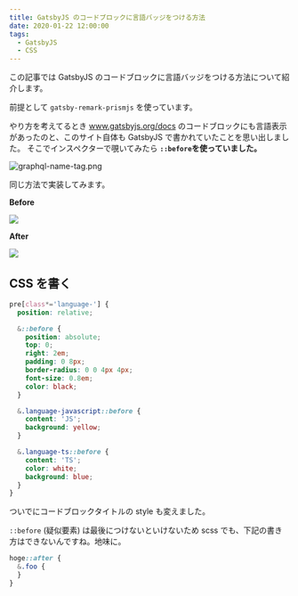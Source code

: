 ```yaml
---
title: GatsbyJS のコードブロックに言語バッジをつける方法
date: 2020-01-22 12:00:00
tags:
  - GatsbyJS
  - CSS
---
```


この記事では GatsbyJS のコードブロックに言語バッジをつける方法について紹介します。

前提として `gatsby-remark-prismjs` を使っています。

やり方を考えてるとき www.gatsbyjs.org/docs のコードブロックにも言語表示があったのと、このサイト自体も GatsbyJS で書かれていたことを思い出しました。
そこでインスペクターで覗いてみたら **`::before`を使っていました。**

![graphql-name-tag.png](https://elzup-image-storage.s3.amazonaws.com/blog/graphql-name-tag.png)

同じ方法で実装してみます。

**Before**

![](https://elzup-image-storage.s3.amazonaws.com/blog/codeblock-before.png)

**After**

![](https://elzup-image-storage.s3.amazonaws.com/blog/codeblock-after.png)

## CSS を書く

```css:title=globa.scss
pre[class*='language-'] {
  position: relative;

  &::before {
    position: absolute;
    top: 0;
    right: 2em;
    padding: 0 8px;
    border-radius: 0 0 4px 4px;
    font-size: 0.8em;
    color: black;
  }

  &.language-javascript::before {
    content: 'JS';
    background: yellow;
  }

  &.language-ts::before {
    content: 'TS';
    color: white;
    background: blue;
  }
}
```

ついでにコードブロックタイトルの style も変えました。

`::before` (疑似要素) は最後につけないといけないため scss でも、下記の書き方はできないんですね。地味に。

```css
hoge::after {
  &.foo {
  }
}
```

